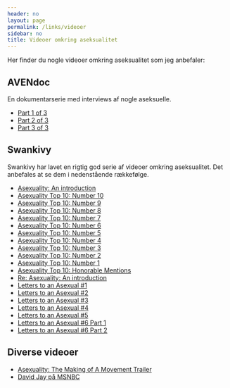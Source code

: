 ```yaml
---
header: no
layout: page
permalink: /links/videoer
sidebar: no
title: Videoer omkring aseksualitet
---
```

Her finder du nogle videoer omkring aseksualitet som jeg anbefaler:

<a name="avendoc"></a>
## AVENdoc

En dokumentarserie med interviews af nogle aseksuelle.

* [Part 1 of 3](https://www.youtube.com/watch?v=QXTJfrdz6Fw&amp;feature=player_embedded)
* [Part 2 of 3](https://www.youtube.com/watch?v=oUfS7l3rJug&amp;feature=related)
* [Part 3 of 3](https://www.youtube.com/watch?v=bkUMLOZlwSo&amp;feature=related)

## Swankivy

Swankivy har lavet en rigtig god serie af videoer omkring aseksualitet. Det anbefales at se dem i nedenstående rækkefølge.

* [Asexuality: An introduction](https://www.youtube.com/user/swankivy#p/u/33/RBzGJIjAy4Y)
* [Asexuality Top 10: Number 10](https://www.youtube.com/user/swankivy#p/u/32/Y-eZTa1No6s)
* [Asexuality Top 10: Number 9](https://www.youtube.com/user/swankivy#p/u/31/z52sylotgNA)
* [Asexuality Top 10: Number 8](https://www.youtube.com/user/swankivy#p/u/30/agj0mDJqMX8)
* [Asexuality Top 10: Number 7](https://www.youtube.com/user/swankivy#p/u/29/tWOOIvuThTo)
* [Asexuality Top 10: Number 6](https://www.youtube.com/user/swankivy#p/u/28/TxmhNSiMGVY)
* [Asexuality Top 10: Number 5](https://www.youtube.com/user/swankivy#p/u/27/gP-o9Zs15qw)
* [Asexuality Top 10: Number 4](https://www.youtube.com/user/swankivy#p/u/26/RQe55IEYMNg)
* [Asexuality Top 10: Number 3](https://www.youtube.com/user/swankivy#p/u/25/_uV1b3pmTxw)
* [Asexuality Top 10: Number 2](https://www.youtube.com/user/swankivy#p/u/24/R--JBy18lmo)
* [Asexuality Top 10: Number 1](https://www.youtube.com/user/swankivy#p/u/23/gcBhYBxXx7A)
* [Asexuality Top 10: Honorable Mentions](https://www.youtube.com/user/swankivy#p/u/22/hQmu0j84gsY)
* [Re: Asexuality: An introduction](https://www.youtube.com/user/swankivy#p/u/21/Z45cOQ48C3M)
* [Letters to an Asexual #1](https://www.youtube.com/user/swankivy#p/u/20/84Sf76VKxJY)
* [Letters to an Asexual #2](https://www.youtube.com/user/swankivy#p/u/17/1LJCIkKCefw)
* [Letters to an Asexual #3](https://www.youtube.com/user/swankivy#p/u/16/-7dVTcoXVxQ)
* [Letters to an Asexual #4](https://www.youtube.com/user/swankivy#p/u/15/6AhkihhJGb4)
* [Letters to an Asexual #5](https://www.youtube.com/user/swankivy#p/u/11/CNOuC7nlELg)
* [Letters to an Asexual #6 Part 1](https://www.youtube.com/user/swankivy#p/u/8/dld1zaLny3U)
* [Letters to an Asexual #6 Part 2](https://www.youtube.com/user/swankivy#p/u/7/GQsEPZf_M8Q)

## Diverse videoer

* [Asexuality: The Making of A Movement Trailer](https://www.youtube.com/watch?v=7PgcJmMhLKw&amp;feature=related)
* [David Jay på MSNBC](https://www.youtube.com/watch?v=Iwxo6t7XBYs&amp;feature=related)

